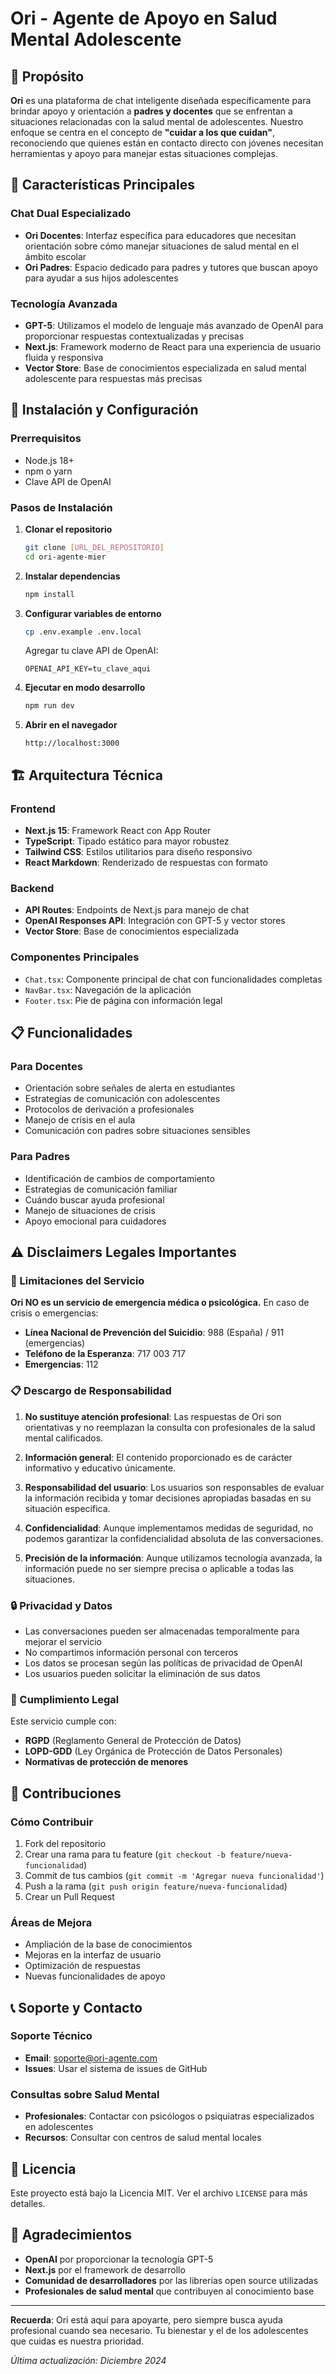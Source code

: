 # Ori - Agente de Apoyo en Salud Mental Adolescente

## 🎯 Propósito

**Ori** es una plataforma de chat inteligente diseñada específicamente para brindar apoyo y orientación a **padres y docentes** que se enfrentan a situaciones relacionadas con la salud mental de adolescentes. Nuestro enfoque se centra en el concepto de **"cuidar a los que cuidan"**, reconociendo que quienes están en contacto directo con jóvenes necesitan herramientas y apoyo para manejar estas situaciones complejas.

## 🌟 Características Principales

### Chat Dual Especializado
- **Ori Docentes**: Interfaz específica para educadores que necesitan orientación sobre cómo manejar situaciones de salud mental en el ámbito escolar
- **Ori Padres**: Espacio dedicado para padres y tutores que buscan apoyo para ayudar a sus hijos adolescentes

### Tecnología Avanzada
- **GPT-5**: Utilizamos el modelo de lenguaje más avanzado de OpenAI para proporcionar respuestas contextualizadas y precisas
- **Next.js**: Framework moderno de React para una experiencia de usuario fluida y responsiva
- **Vector Store**: Base de conocimientos especializada en salud mental adolescente para respuestas más precisas

## 🚀 Instalación y Configuración

### Prerrequisitos
- Node.js 18+ 
- npm o yarn
- Clave API de OpenAI

### Pasos de Instalación

1. **Clonar el repositorio**
   ```bash
   git clone [URL_DEL_REPOSITORIO]
   cd ori-agente-mier
   ```

2. **Instalar dependencias**
   ```bash
   npm install
   ```

3. **Configurar variables de entorno**
   ```bash
   cp .env.example .env.local
   ```
   
   Agregar tu clave API de OpenAI:
   ```
   OPENAI_API_KEY=tu_clave_aqui
   ```

4. **Ejecutar en modo desarrollo**
   ```bash
   npm run dev
   ```

5. **Abrir en el navegador**
   ```
   http://localhost:3000
   ```

## 🏗️ Arquitectura Técnica

### Frontend
- **Next.js 15**: Framework React con App Router
- **TypeScript**: Tipado estático para mayor robustez
- **Tailwind CSS**: Estilos utilitarios para diseño responsivo
- **React Markdown**: Renderizado de respuestas con formato

### Backend
- **API Routes**: Endpoints de Next.js para manejo de chat
- **OpenAI Responses API**: Integración con GPT-5 y vector stores
- **Vector Store**: Base de conocimientos especializada

### Componentes Principales
- `Chat.tsx`: Componente principal de chat con funcionalidades completas
- `NavBar.tsx`: Navegación de la aplicación
- `Footer.tsx`: Pie de página con información legal

## 📋 Funcionalidades

### Para Docentes
- Orientación sobre señales de alerta en estudiantes
- Estrategias de comunicación con adolescentes
- Protocolos de derivación a profesionales
- Manejo de crisis en el aula
- Comunicación con padres sobre situaciones sensibles

### Para Padres
- Identificación de cambios de comportamiento
- Estrategias de comunicación familiar
- Cuándo buscar ayuda profesional
- Manejo de situaciones de crisis
- Apoyo emocional para cuidadores

## ⚠️ Disclaimers Legales Importantes

### 🚨 Limitaciones del Servicio

**Ori NO es un servicio de emergencia médica o psicológica.** En caso de crisis o emergencias:

- **Línea Nacional de Prevención del Suicidio**: 988 (España) / 911 (emergencias)
- **Teléfono de la Esperanza**: 717 003 717
- **Emergencias**: 112

### 📋 Descargo de Responsabilidad

1. **No sustituye atención profesional**: Las respuestas de Ori son orientativas y no reemplazan la consulta con profesionales de la salud mental calificados.

2. **Información general**: El contenido proporcionado es de carácter informativo y educativo únicamente.

3. **Responsabilidad del usuario**: Los usuarios son responsables de evaluar la información recibida y tomar decisiones apropiadas basadas en su situación específica.

4. **Confidencialidad**: Aunque implementamos medidas de seguridad, no podemos garantizar la confidencialidad absoluta de las conversaciones.

5. **Precisión de la información**: Aunque utilizamos tecnología avanzada, la información puede no ser siempre precisa o aplicable a todas las situaciones.

### 🔒 Privacidad y Datos

- Las conversaciones pueden ser almacenadas temporalmente para mejorar el servicio
- No compartimos información personal con terceros
- Los datos se procesan según las políticas de privacidad de OpenAI
- Los usuarios pueden solicitar la eliminación de sus datos

### 📜 Cumplimiento Legal

Este servicio cumple con:
- **RGPD** (Reglamento General de Protección de Datos)
- **LOPD-GDD** (Ley Orgánica de Protección de Datos Personales)
- **Normativas de protección de menores**

## 🤝 Contribuciones

### Cómo Contribuir

1. Fork del repositorio
2. Crear una rama para tu feature (`git checkout -b feature/nueva-funcionalidad`)
3. Commit de tus cambios (`git commit -m 'Agregar nueva funcionalidad'`)
4. Push a la rama (`git push origin feature/nueva-funcionalidad`)
5. Crear un Pull Request

### Áreas de Mejora
- Ampliación de la base de conocimientos
- Mejoras en la interfaz de usuario
- Optimización de respuestas
- Nuevas funcionalidades de apoyo

## 📞 Soporte y Contacto

### Soporte Técnico
- **Email**: soporte@ori-agente.com
- **Issues**: Usar el sistema de issues de GitHub

### Consultas sobre Salud Mental
- **Profesionales**: Contactar con psicólogos o psiquiatras especializados en adolescentes
- **Recursos**: Consultar con centros de salud mental locales

## 📄 Licencia

Este proyecto está bajo la Licencia MIT. Ver el archivo `LICENSE` para más detalles.

## 🙏 Agradecimientos

- **OpenAI** por proporcionar la tecnología GPT-5
- **Next.js** por el framework de desarrollo
- **Comunidad de desarrolladores** por las librerías open source utilizadas
- **Profesionales de salud mental** que contribuyen al conocimiento base

---

**Recuerda**: Ori está aquí para apoyarte, pero siempre busca ayuda profesional cuando sea necesario. Tu bienestar y el de los adolescentes que cuidas es nuestra prioridad.

*Última actualización: Diciembre 2024*
